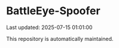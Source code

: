 # BattleEye-Spoofer

Last updated: 2025-07-15 01:01:00

This repository is automatically maintained.
